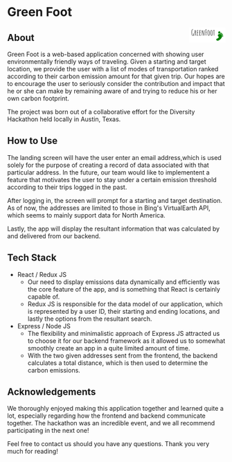 # Green Foot 
  
<img align="right" height="35" bottom="0" alt="Greenfoot Logo" src="./public/images/logo.png">

## About
Green Foot is a web-based application concerned with showing user environmentally friendly ways of traveling. Given a starting and target location, we provide the user with a list of modes of transportation ranked according to their carbon emission amount for that given trip. Our hopes are to encourage the user to seriously consider the contribution and impact that he or she can make by remaining aware of and trying to reduce his or her own carbon footprint.
    
The project was born out of a collaborative effort for the Diversity Hackathon held locally in Austin, Texas.

## How to Use
The landing screen will have the user enter an email address,which is used solely for the purpose of creating a record of data associated with that particular address. In the future, our team would like to implementent a feature that motivates the user to stay under a certain emission threshold according to their trips logged in the past.
    
After logging in, the screen will prompt for a starting and target destination. As of now, the addresses are limited to those in Bing's VirtualEarth API, which seems to mainly support data for North America.

Lastly, the app will display the resultant information that was calculated by and delivered from our backend.

## Tech Stack
- React / Redux JS
    - Our need to display emissions data dynamically and efficiently was the core feature of the app, and is something that React is certainly capable of.
    - Redux JS is responsible for the data model of our application, which is represented by a user ID, their starting and ending locations, and lastly the options from the resultant search.
- Express / Node JS
    - The flexibility and minimalistic approach of Express JS attracted us to choose it for our backend framework as it allowed us to somewhat smoothly create an app in a quite limited amount of time.
    - With the two given addresses sent from the frontend, the backend calculates a total distance, which is then used to determine the carbon emissions.

## Acknowledgements
We thoroughly enjoyed making this application together and learned quite a lot, especially regarding how the frontend and backend communicate together. The hackathon was an incredible event, and we all recommend participating in the next one!
    
Feel free to contact us should you have any questions. Thank you very much for reading!